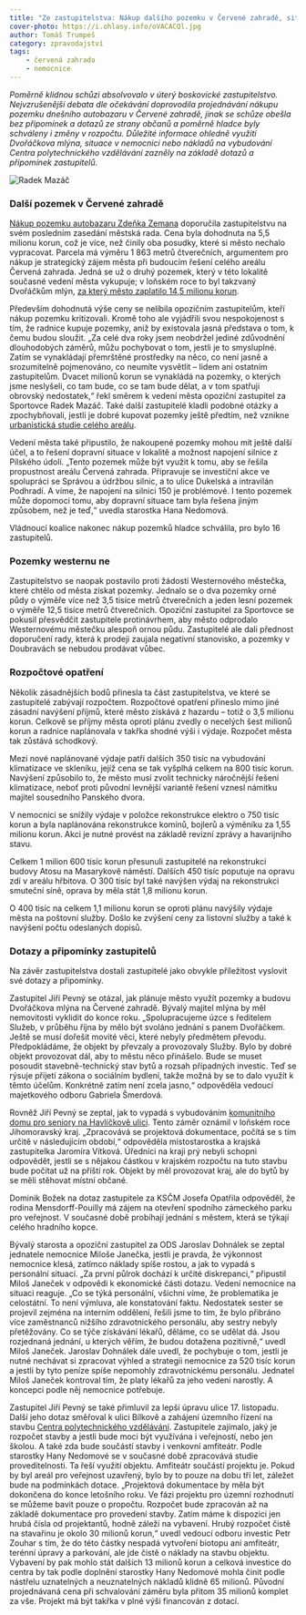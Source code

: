 ```yaml
---
title: "Ze zastupitelstva: Nákup dalšího pozemku v Červené zahradě, situace v nemocnici a dvojnásobná cena polytechnického centra"
cover-photo: https://i.ohlasy.info/oVACACQl.jpg
author: Tomáš Trumpeš
category: zpravodajství
tags:
    - červená zahrada
    - nemocnice
---
```


*Poměrně klidnou schůzi absolvovalo v úterý boskovické zastupitelstvo. Nejvzrušenější debata dle očekávání doprovodila projednávání nákupu pozemku dnešního autobazaru v Červené zahradě, jinak se schůze obešla bez připomínek a dotazů ze strany občanů a poměrně hladce byly schváleny i změny v rozpočtu. Důležité informace ohledně využití Dvořáčkova mlýna, situace v nemocnici nebo nákladů na vybudování Centra polytechnického vzdělávání zazněly na základě dotazů a připomínek zastupitelů.*

<img src="https://i.ohlasy.info/oBSjeNk.jpg" alt="Radek Mazáč" class="img-responsive img-popup" data-author="Tomáš Znamenáček">

### Další pozemek v Červené zahradě

[Nákup pozemku autobazaru Zdeňka Zemana](http://ohlasy.info/clanky/2016/09/cervenka-autobazar.html) doporučila zastupitelstvu na svém posledním zasedání městská rada. Cena byla dohodnuta na 5,5 milionu korun, což je více, než činily oba posudky, které si město nechalo vypracovat. Parcela má výměru 1 863 metrů čtverečních, argumentem pro nákup je strategický zájem města při budoucím řešení celého areálu Červená zahrada. Jedná se už o druhý pozemek, který v této lokalitě současné vedení města vykupuje; v loňském roce to byl takzvaný Dvořáčkům mlýn, [za který město zaplatilo 14,5 milionu korun](http://ohlasy.info/clanky/2015/10/dvorackuv-mlyn.html).

Především dohodnutá výše ceny se nelíbila opozičním zastupitelům, kteří nákup pozemku kritizovali. Kromě toho ale vyjádřili svou nespokojenost s tím, že radnice kupuje pozemky, aniž by existovala jasná představa o tom, k čemu budou sloužit. „Za celé dva roky jsem neobdržel jediné zdůvodnění dlouhodobých záměrů, můžu pochybovat o tom, jestli je to smysluplné. Zatím se vynakládají přemrštěné prostředky na něco, co není jasně a srozumitelně pojmenováno, co neumíte vysvětlit – lidem ani ostatním zastupitelům. Dvacet milionů korun se vynakládá na pozemky, o kterých jsme neslyšeli, co tam bude, co se tam bude dělat, a v tom spatřuji obrovský nedostatek,“ řekl směrem k vedení města opoziční zastupitel za Sportovce Radek Mazáč. Také další zastupitelé kladli podobné otázky a zpochybňovali, jestli je dobré kupovat pozemky ještě předtím, než vznikne [urbanistická studie celého areálu](http://ohlasy.info/clanky/2016/09/cervenka-soutez.html).

Vedení města také připustilo, že nakoupené pozemky mohou mít ještě další účel, a to řešení dopravní situace v lokalitě a možnost napojení silnice z Pilského údolí. „Tento pozemek může být využit k tomu, aby se řešila propustnost areálu Červená zahrada. Připravuje se investiční akce ve spolupráci se Správou a údržbou silnic, a to ulice Dukelská a intravilán Podhradí. A víme, že napojení na silnici 150 je problémové. I tento pozemek může dopomoci tomu, aby dopravní situace tam byla řešena jiným způsobem, než je teď,“ uvedla starostka Hana Nedomová.

Vládnoucí koalice nakonec nákup pozemků hladce schválila, pro bylo 16 zastupitelů. 

### Pozemky westernu ne

Zastupitelstvo se naopak postavilo proti žádosti Westernového městečka, které chtělo od města získat pozemky. Jednalo se o dva pozemky orné půdy o výměře více než 3,5 tisíce metrů čtverečních a jeden lesní pozemek o výměře 12,5 tisíce metrů čtverečních. Opoziční zastupitel za Sportovce se pokusil přesvědčit zastupitele protinávrhem, aby město odprodalo Westernovému městečku alespoň ornou půdu. Zastupitelé ale dali přednost doporučení rady, která k prodeji zaujala negativní stanovisko, a pozemky v Doubravách se nebudou prodávat vůbec.

### Rozpočtové opatření

Několik zásadnějších bodů přinesla ta část zastupitelstva, ve které se zastupitelé zabývají rozpočtem. Rozpočtové opatření přineslo mimo jiné zásadní navýšení příjmů, které město získává z hazardu – totiž o 3,5 milionu korun. Celkově se příjmy města oproti plánu zvedly o necelých šest milionů korun a radnice naplánovala v takřka shodné výši i výdaje. Rozpočet města tak zůstává schodkový.

Mezi nové naplánované výdaje patří dalších 350 tisíc na vybudování klimatizace ve skleníku, jejíž cena se tak vyšplhá celkem na 800 tisíc korun. Navýšení způsobilo to, že město musí zvolit technicky náročnější řešení klimatizace, neboť proti původní levnější variantě řešení vznesl námitku majitel sousedního Panského dvora. 

V nemocnici se snížily výdaje v položce rekonstrukce elektro o 750 tisíc korun a byla naplánována rekonstrukce komínů, bojlerů a výměníku za 1,55 milionu korun. Akci je nutné provést na základě revizní zprávy a havarijního stavu.

Celkem 1 milion 600 tisíc korun přesunuli zastupitelé na rekonstrukci budovy Atosu na Masarykově náměstí. Dalších 450 tisíc poputuje na opravu zdí v areálu hřbitova. O 300 tisíc byl také navýšen výdaj na rekonstrukci smuteční síně, oprava by měla stát 1,8 milionu korun.

O 400 tisíc na celkem 1,1 milionu korun se oproti plánu navýšily výdaje města na poštovní služby. Došlo ke zvýšení ceny za listovní služby a také k navýšení počtu odeslaných dopisů.

### Dotazy a připomínky zastupitelů

Na závěr zastupitelstva dostali zastupitelé jako obvykle příležitost vyslovit své dotazy a připomínky.

Zastupitel Jiří Pevný se otázal, jak plánuje město využít pozemky a budovu Dvořáčkova mlýna na Červené zahradě. Bývalý majitel mlýna by měl nemovitosti vyklidit do konce roku. „Spolupracujeme úzce s ředitelem Služeb, v průběhu října by mělo být svoláno jednání s panem Dvořáčkem. Ještě se musí dořešit movité věci, které nebyly předmětem převodu. Předpokládáme, že objekt by převzaly a provozovaly Služby. Bylo by dobré objekt provozovat dál, aby to městu něco přinášelo. Bude se muset posoudit stavebně-technický stav bytů a rozsah případných investic. Teď se rýsuje přijetí zákona o sociálním bydlení, takže možná by se to dalo využít k těmto účelům. Konkrétně zatím není zcela jasno,“ odpověděla vedoucí majetkového odboru Gabriela Šmerdová.

Rovněž Jiří Pevný se zeptal, jak to vypadá s vybudováním [komunitního domu pro seniory na Havlíčkově ulici](http://ohlasy.info/clanky/2015/10/komunitni-dum-havlickova.html). Tento záměr oznámil v loňském roce Jihomoravský kraj. „Zpracovává se projektová dokumentace, počítá se s tím určitě v následujícím období,“ odpověděla místostarostka a krajská zastupitelka Jaromíra Vítková. Úředníci na kraji prý nebyli schopni odpovědět, jestli se s nějakou částkou v krajském rozpočtu na tuto stavbu bude počítat už na příští rok. Objekt by měl provozovat kraj, ale do bytů by se měli stěhovat místní občané.

Dominik Božek na dotaz zastupitele za KSČM Josefa Opatřila odpověděl, že rodina Mensdorff-Pouilly má zájem na otevření spodního zámeckého parku pro veřejnost. V současné době probíhají jednání s městem, která se týkají celého hradního kopce.

Bývalý starosta a opoziční zastupitel za ODS Jaroslav Dohnálek se zeptal jednatele nemocnice Miloše Janečka, jestli je pravda, že výkonnost nemocnice klesá, zatímco náklady spíše rostou, a jak to vypadá s personální situací. „Za první půlrok dochází k určité diskrepanci,“ připustil Miloš Janeček v odpovědi k ekonomické části dotazu. Vedení nemocnice na situaci reaguje. „Co se týká personální, všichni víme, že problematika je celostátní. To není výmluva, ale konstatování faktu. Nedostatek sester se projevil zejména na interním oddělení, řešili jsme to tím, že bylo přibráno více zaměstnanců nižšího zdravotnického personálu, aby sestry nebyly přetěžovány. Co se týče získávání lékařů, děláme, co se udělat dá. Jsou rozjednaná jednání, u kterých věřím, že budou dotažena pozitivně,“ uvedl Miloš Janeček. Jaroslav Dohnálek dále uvedl, že pochybuje o tom, jestli je nutné nechávat si zpracovat výhled a strategii nemocnice za 520 tisíc korun a jestli by tyto peníze spíše nepomohly zdravotnickému personálu. Jednatel Miloš Janeček kontroval tím, že platy lékařů za jeho vedení narostly. A koncepci podle něj nemocnice potřebuje.

Zastupitel Jiří Pevný se také přimluvil za lepší úpravu ulice 17. listopadu. Další jeho dotaz směřoval k ulici Bílkově a zahájení územního řízení na stavbu [Centra polytechnického vzdělávání](http://ohlasy.info/clanky/2016/04/centrum-technicke-vychovy.html). Zastupitele zajímalo, jaký je rozpočet stavby a jestli bude moci být využívána i veřejností, nebo jen školou. A také zda bude součástí stavby i venkovní amfiteátr. Podle starostky Hany Nedomové se v současné době zpracovává studie proveditelnosti. Ta řeší využití objektu. Amfiteátr součástí projektu je. Pokud by byl areál pro veřejnost uzavřený, bylo by to pouze na dobu tří let, záležet bude na podmínkách dotace. „Projektová dokumentace by měla být dokončena do konce letošního roku. Ve fázi projektu pro územní rozhodnutí se můžeme bavit pouze o propočtu. Rozpočet bude zpracován až na základě dokumentace pro provedení stavby. Zatím máme k dispozici jen hrubá čísla od projektantů, hodně záleží na vybavení. Hrubý rozpočet čistě na stavařinu je okolo 30 milionů korun,“ uvedl vedoucí odboru investic Petr Zouhar s tím, že do této částky nespadá vytvoření biotopu ani amfiteátr, terénní úpravy a parkování, ale jde čistě o náklady na stavbu objektu. Vybavení by pak mohlo stát dalších 13 milionů korun a celková investice do centra by tak podle doplnění starostky Hany Nedomové mohla činit podle nástřelu uznatelných a neuznatelných nákladů klidně 65 milionů. Původní projednávaná cena při schvalování záměru byla přitom 35 milionů komplet za vše. Projekt má být takřka v plné výši financován z dotací.
